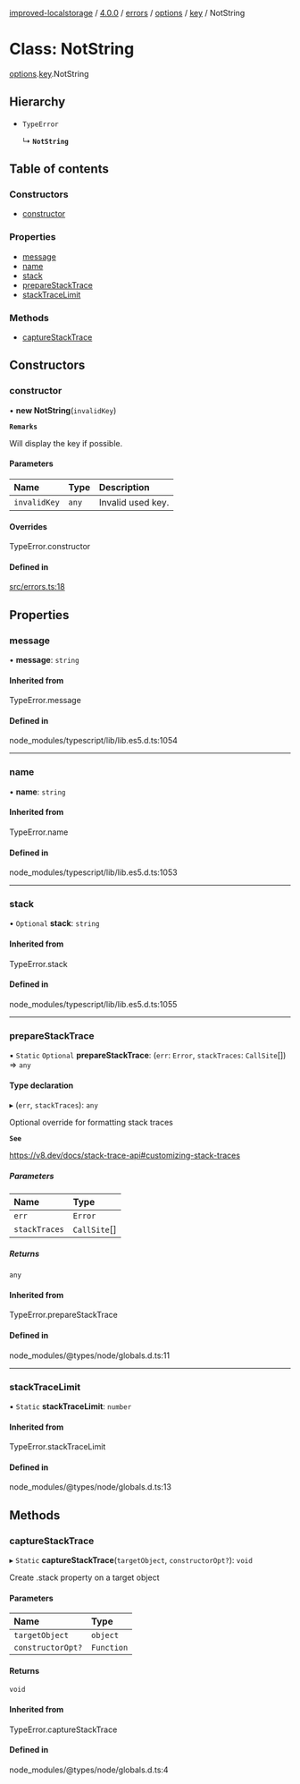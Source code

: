 [improved-localstorage](Home.md) / [4.0.0](4.0.0.md) / [errors](4.0.0-errors.md) / [options](4.0.0-errors.options.md) / [key](4.0.0-errors.options.key.md) / NotString

# Class: NotString

[options](4.0.0-errors.options.md).[key](4.0.0-errors.options.key.md).NotString

## Hierarchy

- `TypeError`

  ↳ **`NotString`**

## Table of contents

### Constructors

- [constructor](4.0.0-errors.options.key.NotString.md#constructor)

### Properties

- [message](4.0.0-errors.options.key.NotString.md#message)
- [name](4.0.0-errors.options.key.NotString.md#name)
- [stack](4.0.0-errors.options.key.NotString.md#stack)
- [prepareStackTrace](4.0.0-errors.options.key.NotString.md#preparestacktrace)
- [stackTraceLimit](4.0.0-errors.options.key.NotString.md#stacktracelimit)

### Methods

- [captureStackTrace](4.0.0-errors.options.key.NotString.md#capturestacktrace)

## Constructors

### constructor

• **new NotString**(`invalidKey`)

**`Remarks`**

Will display the key if possible.

#### Parameters

| Name | Type | Description |
| :------ | :------ | :------ |
| `invalidKey` | `any` | Invalid used key. |

#### Overrides

TypeError.constructor

#### Defined in

[src/errors.ts:18](https://github.com/Ratibus11/improved-localstorage/blob/ecf6d2f/src/errors.ts#L18)

## Properties

### message

• **message**: `string`

#### Inherited from

TypeError.message

#### Defined in

node_modules/typescript/lib/lib.es5.d.ts:1054

___

### name

• **name**: `string`

#### Inherited from

TypeError.name

#### Defined in

node_modules/typescript/lib/lib.es5.d.ts:1053

___

### stack

• `Optional` **stack**: `string`

#### Inherited from

TypeError.stack

#### Defined in

node_modules/typescript/lib/lib.es5.d.ts:1055

___

### prepareStackTrace

▪ `Static` `Optional` **prepareStackTrace**: (`err`: `Error`, `stackTraces`: `CallSite`[]) => `any`

#### Type declaration

▸ (`err`, `stackTraces`): `any`

Optional override for formatting stack traces

**`See`**

https://v8.dev/docs/stack-trace-api#customizing-stack-traces

##### Parameters

| Name | Type |
| :------ | :------ |
| `err` | `Error` |
| `stackTraces` | `CallSite`[] |

##### Returns

`any`

#### Inherited from

TypeError.prepareStackTrace

#### Defined in

node_modules/@types/node/globals.d.ts:11

___

### stackTraceLimit

▪ `Static` **stackTraceLimit**: `number`

#### Inherited from

TypeError.stackTraceLimit

#### Defined in

node_modules/@types/node/globals.d.ts:13

## Methods

### captureStackTrace

▸ `Static` **captureStackTrace**(`targetObject`, `constructorOpt?`): `void`

Create .stack property on a target object

#### Parameters

| Name | Type |
| :------ | :------ |
| `targetObject` | `object` |
| `constructorOpt?` | `Function` |

#### Returns

`void`

#### Inherited from

TypeError.captureStackTrace

#### Defined in

node_modules/@types/node/globals.d.ts:4
